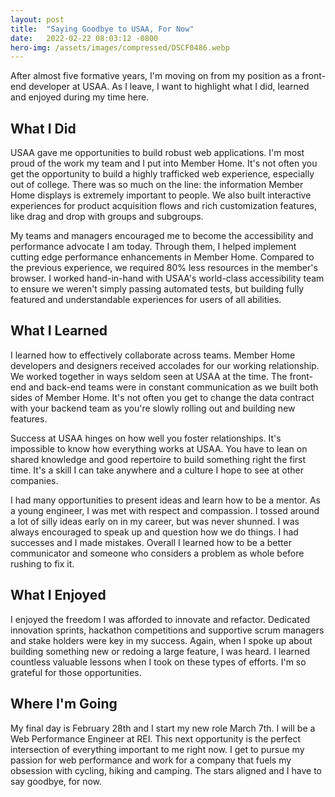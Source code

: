 ```yaml
---
layout: post
title:  "Saying Goodbye to USAA, For Now"
date:   2022-02-22 08:03:12 -0800
hero-img: /assets/images/compressed/DSCF0486.webp
---
```

After almost five formative years, I'm moving on from my position as a front-end developer at USAA. As I leave, I want to highlight what I did, learned and enjoyed during my time here.

## What I Did
USAA gave me opportunities to build robust web applications. I'm most proud of the work my team and I put into Member Home. It's not often you get the opportunity to build a highly trafficked web experience, especially out of college. There was so much on the line: the information Member Home displays is extremely important to people. We also built interactive experiences for product acquisition flows and rich customization features, like drag and drop with groups and subgroups. 

My teams and managers encouraged me to become the accessibility and performance advocate I am today. Through them, I helped implement cutting edge performance enhancements in Member Home. Compared to the previous experience, we required 80% less resources in the member's browser. I worked hand-in-hand with USAA's world-class accessibility team to ensure we weren't simply passing automated tests, but building fully featured and understandable experiences for users of all abilities.

## What I Learned
I learned how to effectively collaborate across teams. Member Home developers and designers received accolades for our working relationship. We worked together in ways seldom seen at USAA at the time. The front-end and back-end teams were in constant communication as we built both sides of Member Home. It's not often you get to change the data contract with your backend team as you're slowly rolling out and building new features.

Success at USAA hinges on how well you foster relationships. It's impossible to know how everything works at USAA. You have to lean on shared knowledge and good repertoire to build something right the first time. It's a skill I can take anywhere and a culture I hope to see at other companies.

I had many opportunities to present ideas and learn how to be a mentor. As a young engineer, I was met with respect and compassion. I tossed around a lot of silly ideas early on in my career, but was never shunned. I was always encouraged to speak up and question how we do things. I had successes and I made mistakes. Overall I learned how to be a better communicator and someone who considers a problem as whole before rushing to fix it.

## What I Enjoyed
I enjoyed the freedom I was afforded to innovate and refactor. Dedicated innovation sprints, hackathon competitions and supportive scrum managers and stake holders were key in my success. Again, when I spoke up about building something new or redoing a large feature, I was heard. I learned countless valuable lessons when I took on these types of efforts. I'm so grateful for those opportunities.

## Where I'm Going
My final day is February 28th and I start my new role March 7th. I will be a Web Performance Engineer at REI. This next opportunity is the perfect intersection of everything important to me right now. I get to pursue my passion for web performance and work for a company that fuels my obsession with cycling, hiking and camping. The stars aligned and I have to say goodbye, for now. 